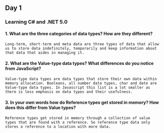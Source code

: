 ## Day 1

### Learning C# and .NET 5.0

#### 1. What are the three categories of data types? How are they different?

```Long-term, short-term and meta data are three types of data that allow us to store data indefinitely, temporarily and keep information about that data that aides in managing it.```

#### 2. What are the Value-type data types? What differences do you notice from JavaScript?

```Value-type data types are data types that store their own data within memory allocation. Booleans, all number data types, char and date are Value-type data types. In Javascript this list is a lot smaller as there is less emphasis on data types and their usefulness.```

#### 3. In your own words how do Reference types get stored in memory? How does this differ from Value types?

```Reference types get stored in memory through a collection of value types that are found with a reference. So reference type data only stores a reference to a location with more data.```
